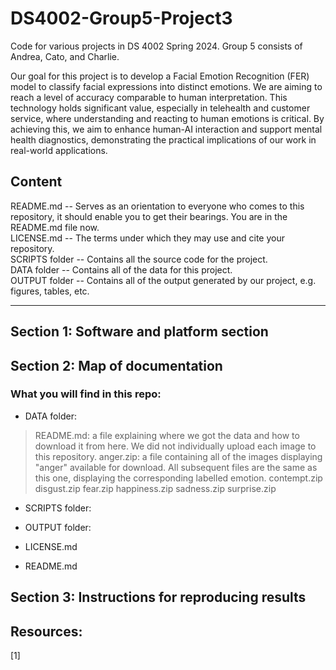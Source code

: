 # DS4002-Group5-Project3


Code for various projects in DS 4002 Spring 2024. Group 5 consists of Andrea, Cato, and Charlie.

Our goal for this project is to develop a Facial Emotion Recognition (FER) model to classify facial expressions into distinct emotions. We are aiming to reach a level of accuracy comparable to human interpretation. This technology holds significant value, especially in telehealth and customer service, where understanding and reacting to human emotions is critical. By achieving this, we aim to enhance human-AI interaction and support mental health diagnostics, demonstrating the practical implications of our work in real-world applications.

## Content 
README.md -- Serves as an orientation to everyone who comes to this repository, it should enable you to get their bearings. You are in the README.md file now.    
LICENSE.md -- The terms under which they may use and cite your repository.   
SCRIPTS folder -- Contains all the source code for the project.     
DATA folder -- Contains all of the data for this project.   
OUTPUT folder -- Contains all of the output generated by our project, e.g. figures, tables, etc.   

- - - -

## Section 1: Software and platform section



## Section 2: Map of documentation
### What you will find in this repo:
* DATA folder:

> README.md: a file explaining where we got the data and how to download it from here. We did not individually upload each image to this repository.
> anger.zip: a file containing all of the images displaying "anger" available for download. All subsequent files are the same as this one, displaying the corresponding labelled emotion.
> contempt.zip
> disgust.zip
> fear.zip
> happiness.zip
> sadness.zip
> surprise.zip
  
* SCRIPTS folder:
 
* OUTPUT folder:
* LICENSE.md
* README.md

## Section 3: Instructions for reproducing results

## Resources:
[1]
